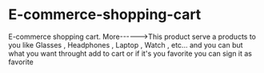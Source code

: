 # E-commerce-shopping-cart
E-commerce shopping cart.  More------>This product serve a products to you like Glasses , Headphones , Laptop , Watch , etc... and you can but what you want throught add to cart or if it's you favorite you can sign it as favorite                    
